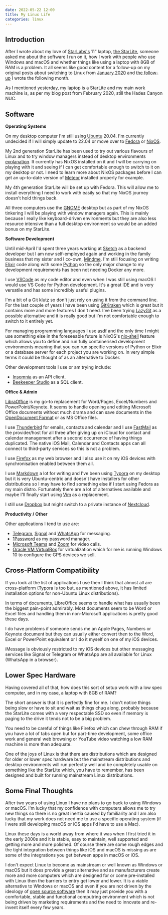 ```yaml
---
date: 2022-05-22 12:00
title: My Linux Life
categories: linux
---
```


## Introduction

After I wrote about my love of [StarLabs's](https://starlabs.systems) 11" laptop, [the StarLite](https://starlabs.systems/pages/starlite), someone asked me about the software I run on it, how I work with people who use Windows and macOS and whether things like using a laptop with 8GB of RAM is a problem. It all seems like good content for a follow-up on my original posts about switching to Linux from [January 2020](https://swwritings.com/post/2020-01-19-the-year-of-linux-on-my-desktop) and [the follow-up](https://swwritings.com/post/2020-02-19-the-month-of-linux-on-my-desktop) I wrote the following month.

As I mentioned yesterday, my laptop is a StarLite and my main work machine is, as per my blog post from February 2020, still the Hades Canyon NUC.

## Software

__Operating Systems__

On my desktop computer I'm still using [Ubuntu](https://ubuntu.com/) 20.04. I'm currently undecided if I will simply update to 22.04 or move over to [Fedora](https://getfedora.org/) or [NixOS](https://nixos.org/).

My 2nd generation StarLite has been used to try out various flavours of Linux and to try window managers instead of desktop environments [explanation](https://www.linuxfordevices.com/tutorials/linux/desktop-environment-vs-window-manager). It currently has NixOS installed on it and I will be carrying on playing with it and seeing if I can get comfortable enough to switch to it on my desktop or not. I need to learn more about NixOS packages before I can get an up-to-date version of [Meteor](https://www.meteor.com/) installed properly for example.

My 4th generation StarLite will be set up with Fedora. This will allow me to install everything I need to work with easily so that my NixOS journey doesn't hold things back.

All three computers use the [GNOME](https://www.gnome.org/) desktop but as part of my NixOS tinkering I will be playing with window managers again. This is mainly because I really like keyboard-driven environments but they are also less resource intensive than a full desktop environment so would be an added bonus on my StarLite.

__Software Development__

Until mid-April I'd spent three years working at [Sketch](https://www.sketch.com/) as a backend developer but I am now self-employed again and working in the family business that my sister and I co-own, [Mindme](https://mindme.care/). I'm still focusing on writing [Elixir](https://elixir-lang.org/) code along with some [Python](https://www.python.org/) so the only major change to my development requirements has been not needing Docker any more.

I use [VSCode](https://code.visualstudio.com/) as my code editor and even when I was still using macOS I would use VS Code for Python development. It's a great IDE and is very versatile and has some incredibly useful plugins.

I'm a bit of a Git klutz so don't just rely on using it from the command line. For the last couple of years I have been using [GitKraken](https://www.gitkraken.com/) which is great but it contains more and more features I don't need. I've been trying [LazyGit](https://github.com/jesseduffield/lazygit) as a possible alternative and it is really good but I'm not comfortable enough to switch to it entirely yet.

For managing programming languages I use [asdf](https://asdf-vm.com/) and the only time I might use something else in the foreseeable future is NixOS's [nix-shell](https://nixos.wiki/wiki/Development_environment_with_nix-shell) feature which allows you to define and run fully containerised development environments meaning that you can run specific versions of Python or Elixir or a database server for each project you are working on. In very simple terms it could be thought of as an alternative to Docker.

Other development tools I use or am trying include:

* [Insomnia](https://insomnia.rest/) as an API client.
* [Beekeeper Studio](https://www.beekeeperstudio.io/) as a SQL client.

__Office & Admin__

[LibraOffice](https://www.libreoffice.org/) is my go-to replacement for Word/Pages, Excel/Numbers and PowerPoint/Keynote. It seems to handle opening and editing Microsoft Office documents without much drama and can save documents in the [OpenDocument Format](https://opendocumentformat.org/) or as MS Office files.

I use [Thunderbird](https://www.thunderbird.net/en-GB/) for emails, contacts and calendar and I use [FastMail](https://www.fastmail.com/) as the provider/host for all three after giving up on iCloud for contact and calendar management after a second occurrence of having things duplicated. The native iOS Mail, Calendar and Contacts apps can all connect to third-party services so this is not a problem.

I use [Firefox](https://www.mozilla.org/en-GB/firefox/) as my web browser and I also use it on my iOS devices with synchronisation enabled between them all. 

I use [Markdown](https://daringfireball.net/projects/markdown/) a lot for writing and I've been using [Typora](https://typora.io/) on my desktop but it is very Ubuntu-centric and doesn't have installers for other distributions so I may have to find something else if I start using Fedora as my main distro. Fortunately there are a lot of alternatives available and maybe I'll finally start using [Vim](https://www.vim.org/) as a replacement.

I still use [Dropbox](https://www.dropbox.com) but might switch to a private instance of [Nextcloud](https://nextcloud.com/). 

__Productivity / Other__

Other applications I tend to use are:

* [Telegram](https://telegram.org/), [Signal](https://www.signal.org/) and [WhatsApp](https://www.whatsapp.com/) for messaging.
* [1Password](https://1password.com/) as my password manager.
* [Microsoft Teams](https://teams.microsoft.com) and [Zoom](https://zoom.us/) for video calls.
* [Oracle VM VirtualBox](https://www.virtualbox.org/) for virtualization which for me is running Windows 10 to configure the GPS devices we sell.

## Cross-Platform Compatibility

If you look at the list of applications I use then I think that almost all are cross-platform (Typora is too but, as mentioned above, it has limited installation options for non-Ubuntu Linux distributions).

In terms of documents, LibreOffice seems to handle what has usually been the biggest pain-point admirably. Most documents seem to be Word or Excel files and handling them in non-Microsoft applications is pretty good these days.

I do have problems if someone sends me an Apple Pages, Numbers or Keynote document but they can usually either convert then to the Word, Excel or PowerPoint equivalent or I do it myself on one of my iOS devices.

iMessage is obviously restricted to my iOS devices but other messaging services like Signal or Telegram or WhatsApp are all available for Linux (WhatsApp in a browser).

## Lower Spec Hardware

Having covered all of that, how does this sort of setup work with a low spec computer, and in my case, a laptop with 8GB of RAM?

The short answer is that it is perfectly fine for me. I don't notice things being slow or have to sit and wait as things chug along, probably because the StarLite comes with a very respectable SSD so even if memory is paging to the drive it tends not to be a big problem.

You need to be careful of things like Firefox which can chew through RAM if you have a lot of tabs open but for part-time development, some office work and general web browsing or YouTube video watching a low RAM machine is more than adequate.

One of the joys of Linux is that there are distributions which are designed for older or lower spec hardware but the mainstream distributions and desktop environments will run perfectly well and be completely usable on something like the StarLite which, you have to remember, has been designed and built for running mainstream Linux distributions.

## Some Final Thoughts

After two years of using Linux I have no plans to go back to using Windows or macOS. I'm lucky that my confidence with computers allows me to try new things so there is no great inertia caused by familiarity and I am also lucky that my work does not need me to use a specific operating system (if I were still developing macOS or iOS apps I'd have to use a Mac).

Linux these days is a world away from where it was when I first tried it in the early 2000s and it is stable, easy to maintain, well supported and getting more and more polished. Of course there are some rough edges and the tight integration between things like iOS and macOS is missing as are some of the integrations you get between apps in macOS or iOS.

I don't expect Linux to become as mainstream or well known as Windows or macOS but it does provide a great alternative and as manufacturers create more and more computers which are designed for or come pre-installed with Linux then the barriers to entry get lower and lower. It is a viable alternative to Windows or macOS and even if you are not driven by the ideology of [open source software](https://opensource.com/resources/what-open-source) then it may just provide you with a comfortable, stable and functional computring environment which is not being driven by marketing requirements and the need to innovate and re-invent itself every few years.